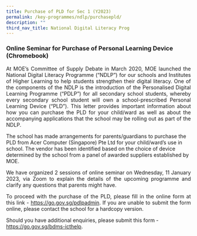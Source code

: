 ```yaml
---
title: Purchase of PLD for Sec 1 (Y2023)
permalink: /key-programmes/ndlp/purchasepld/
description: ""
third_nav_title: National Digital Literacy Prog
---
```

### Online Seminar for Purchase of Personal Learning Device (Chromebook)

<p style="text-align:justify">At MOE’s Committee of Supply Debate in March 2020, MOE launched the National Digital Literacy Programme (“NDLP”) for our schools and Institutes of Higher Learning to help students strengthen their digital literacy.  One of the components of the NDLP is the introduction of the Personalised Digital Learning Programme (“PDLP”) for all secondary school students, whereby every secondary school student will own a school-prescribed Personal Learning Device (“PLD”). This letter provides important information about how you can purchase the PLD for your child/ward as well as about the accompanying applications that the school may be rolling out as part of the NDLP.</p>

<p>The school has made arrangements for parents/guardians to purchase the PLD from Acer Computer (Singapore) Pte Ltd for your child/ward’s use in school. The vendor has been identified based on the choice of device determined by the school from a panel of awarded suppliers established by MOE.</p>

<p style="text-align:justify">We have organized 2 sessions of online seminar on Wednesday, 11 January 2023, via Zoom to explain the details of the upcoming programme and clarify any questions that parents might have. </p>

<p style="text-align:justify">
To proceed with the purchase of the PLD, please fill in the online form at this link -  <a href="https://go.gov.sg/pdlpadmin" target="_blank" > https://go.gov.sg/pdlpadmin</a>.  If you are unable to submit the form online, please contact the school for a hardcopy version. 

Should you have additional enquiries, please submit this form - <a href="https://go.gov.sg/bdms-icthelp" target="_blank" > https://go.gov.sg/bdms-icthelp</a>.

 </p>

<!--

### Timeframe

Please refer to the time frame below for the upcoming dates to note.

<style type="text/css">
.tg  {border-collapse:collapse;border-spacing:0;}
.tg td{border-color:black;border-style:solid;border-width:1px;font-family:Arial, sans-serif;font-size:14px;
  overflow:hidden;padding:10px 5px;word-break:normal;}
.tg th{border-color:black;border-style:solid;border-width:1px;font-family:Arial, sans-serif;font-size:14px;
  font-weight:normal;overflow:hidden;padding:10px 5px;word-break:normal;}
.tg .tg-xwen{background-color:#E8EDFF;color:#222;font-weight:bold;text-align:left;vertical-align:middle}
.tg .tg-026s{background-color:#E8EDFF;border-color:inherit;color:#222;font-weight:bold;text-align:left;vertical-align:middle}
.tg .tg-lr6o{background-color:#E8EDFF;color:#222;text-align:left;vertical-align:middle}
</style>
<table class="tg">
<thead>
  <tr>
    <th class="tg-026s"><span style="color:#222">Time Frame   </span></th>
    <th class="tg-xwen"><span style="color:#222">Activity</span></th>
  </tr>
</thead>
<tbody>
  <tr>
    <td class="tg-lr6o"><span style="color:#222">13, 14 Jan 2022</span></td>
    <td class="tg-lr6o"><span style="color:#222">Parents Engagement on NDLP  (via online Video Conference)</span></td>
  </tr>
  <tr>
    <td class="tg-lr6o"><span style="color:#222">8 Jan 2022</span></td>
    <td class="tg-lr6o"><span style="color:#222">Parents will receive:</span><br><br>- Letter to Parents for Procurement of PLD sent via Parents Gateway<br>- Hardcopies of the above letter will be given to parents/ guardian who are not onboard Parents Gateway.</td>
  </tr>
  <tr>
    <td class="tg-lr6o"><span style="color:#222"> Mar-Apr 2022</span></td>
    <td class="tg-lr6o"><span style="color:#222"> For students with existing devices, to bring the device to school for the school to ascertain its compatibility to the DMA</span></td>
  </tr>
  <tr>
    <td class="tg-lr6o"><span style="color:#222"> 6 April 2022</span></td>
    <td class="tg-lr6o"><span style="color:#222"> Collection &amp; setup of PLD  (completed)</span></td>
  </tr>
  <tr>
    <td class="tg-lr6o"><span style="color:#222">May-June 2022</span></td>
    <td class="tg-lr6o"><span style="color:#222">Activation of Parents’ Option for Parents’ DMA Portal</span></td>
  </tr>
</tbody>
</table>

### The Personal Learning Device

<p style="text-align:justify">The PLD will be used in tandem with the national e-learning platform – the Singapore Student Learning Space (“SLS”) – as well as other educational technology to personalise and enhance students’ learning. This will also enable students to acquire digital skills and apply these skills as they navigate an increasingly digitalised world.  </p>

<p style="text-align:justify">The school has made arrangements for parents/guardians to purchase the PLD from Acer Limited Pte Ltd for your child/ward’s use in school. The vendor has been identified based on the choice of device determined by the school from a panel of awarded suppliers established by MOE. The PLD bundle which includes warranty and insurance for purchase by your child/ward will be:</p>

![Personal Learning Device](/images//Keyprogrammes/Ndlp/21-acerpld.png)

### Use of Edusave

<p style="text-align:justify">MOE has provided Edusave top-ups of $200 in 2020 and in May 2021 to all eligible Singaporean students in primary and secondary schools. This is on top of the annual Edusave contribution of $290 for secondary students and $230 for primary students. Students who are Singapore citizens can use their Edusave to pay fully or partly for the PLD, after setting aside provision for payment of 2nd tier miscellaneous fees. Parents/Guardians can also choose to pay cash for the PLD.</p>

### Financial Assistance

<p style="text-align:justify">Subsidies are available for students who require funding support to purchase a PLD. Please note that it is compulsory for all students on the MOE Financial Assistance Scheme (FAS) to use their Edusave to pay for the PLD, after subsidies have been granted. More information on the eligibility for the subsidy can be found in the Letter to Parents.</p>


### Software Applications

<p style="text-align:justify">Schools will progressively roll out IT applications that will be vital for students’ teaching and learning. These include:</p>

* <p style="text-align:justify">(a)   <b>Student iCON</b>: Every secondary school student will be provided with access to the Google Suite set of tools, including email address.</p>
* <p style="text-align:justify">(b)  <b>Microsoft ProPlus</b>: Every secondary school student will be able to use Microsoft Office tools that include Word, PowerPoint and Excel.</p>
* <p style="text-align:justify">(c)   <b>Zoom</b>: Every secondary school student will be given a Zoom free account with 40 min time limit for their video conferencing needs. </p>

<p style="text-align:justify">The school will need to use your child’s/ward’s full name, Student MIMS account and class to set up user accounts. Schools may also choose to roll out applications other than those listed above.</p>

-->